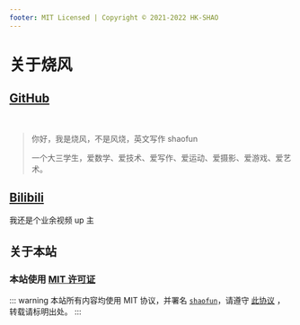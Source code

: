 ```yaml
---
footer: MIT Licensed | Copyright © 2021-2022 HK-SHAO
---
```


# 关于烧风

## [GitHub](https://github.com/HK-SHAO)

<center>

<p>
    <img src="https://cdn.jsdelivr.net/gh/HK-SHAO/github-stats/generated/overview.svg#gh-dark-mode-only" alt="" loading="lazy" class="medium-zoom-image" data-mode="darkmode-only">
    <img src="https://cdn.jsdelivr.net/gh/HK-SHAO/github-stats/generated/overview.svg#gh-light-mode-only" alt="" loading="lazy" class="medium-zoom-image" data-mode="lightmode-only">
    <img src="https://cdn.jsdelivr.net/gh/HK-SHAO/github-stats/generated/languages.svg#gh-dark-mode-only" alt="" loading="lazy" class="medium-zoom-image" data-mode="darkmode-only">
    <img src="https://cdn.jsdelivr.net/gh/HK-SHAO/github-stats/generated/languages.svg#gh-light-mode-only" alt="" loading="lazy" class="medium-zoom-image" data-mode="lightmode-only">
</p>

</center>

> 你好，我是烧风，不是风烧，英文写作 shaofun
> 
> 一个大三学生，爱数学、爱技术、爱写作、爱运动、爱摄影、爱游戏、爱艺术。

## [Bilibili](https://space.bilibili.com/24046148)

我还是个业余视频 up 主

## 关于本站

### 本站使用 [MIT 许可证](/LICENSE.md)

::: warning
本站所有内容均使用 MIT 协议，并署名 [`shaofun`](//shao.fun)，请遵守 [此协议](/LICENSE.md) ，转载请标明出处。
:::